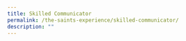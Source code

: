```yaml
---
title: Skilled Communicator
permalink: /the-saints-experience/skilled-communicator/
description: ""
---
```

